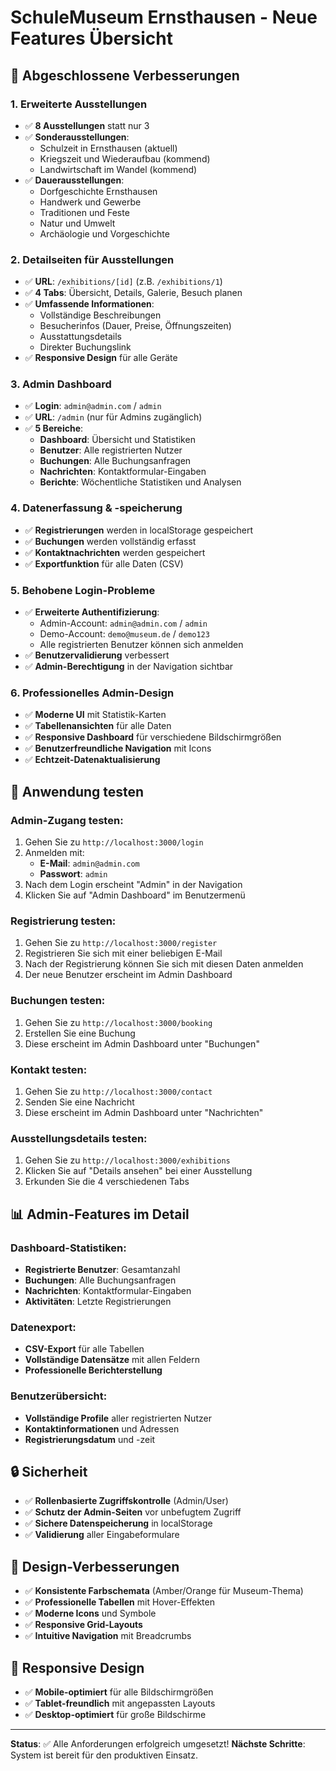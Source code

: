 # SchuleMuseum Ernsthausen - Neue Features Übersicht

## 🎯 Abgeschlossene Verbesserungen

### 1. **Erweiterte Ausstellungen**
- ✅ **8 Ausstellungen** statt nur 3
- ✅ **Sonderausstellungen**: 
  - Schulzeit in Ernsthausen (aktuell)
  - Kriegszeit und Wiederaufbau (kommend)
  - Landwirtschaft im Wandel (kommend)
- ✅ **Dauerausstellungen**:
  - Dorfgeschichte Ernsthausen
  - Handwerk und Gewerbe
  - Traditionen und Feste
  - Natur und Umwelt
  - Archäologie und Vorgeschichte

### 2. **Detailseiten für Ausstellungen**
- ✅ **URL**: `/exhibitions/[id]` (z.B. `/exhibitions/1`)
- ✅ **4 Tabs**: Übersicht, Details, Galerie, Besuch planen
- ✅ **Umfassende Informationen**:
  - Vollständige Beschreibungen
  - Besucherinfos (Dauer, Preise, Öffnungszeiten)
  - Ausstattungsdetails
  - Direkter Buchungslink
- ✅ **Responsive Design** für alle Geräte

### 3. **Admin Dashboard**
- ✅ **Login**: `admin@admin.com` / `admin`
- ✅ **URL**: `/admin` (nur für Admins zugänglich)
- ✅ **5 Bereiche**:
  - **Dashboard**: Übersicht und Statistiken
  - **Benutzer**: Alle registrierten Nutzer
  - **Buchungen**: Alle Buchungsanfragen
  - **Nachrichten**: Kontaktformular-Eingaben
  - **Berichte**: Wöchentliche Statistiken und Analysen

### 4. **Datenerfassung & -speicherung**
- ✅ **Registrierungen** werden in localStorage gespeichert
- ✅ **Buchungen** werden vollständig erfasst
- ✅ **Kontaktnachrichten** werden gespeichert
- ✅ **Exportfunktion** für alle Daten (CSV)

### 5. **Behobene Login-Probleme**
- ✅ **Erweiterte Authentifizierung**:
  - Admin-Account: `admin@admin.com` / `admin`
  - Demo-Account: `demo@museum.de` / `demo123`
  - Alle registrierten Benutzer können sich anmelden
- ✅ **Benutzervalidierung** verbessert
- ✅ **Admin-Berechtigung** in der Navigation sichtbar

### 6. **Professionelles Admin-Design**
- ✅ **Moderne UI** mit Statistik-Karten
- ✅ **Tabellenansichten** für alle Daten
- ✅ **Responsive Dashboard** für verschiedene Bildschirmgrößen
- ✅ **Benutzerfreundliche Navigation** mit Icons
- ✅ **Echtzeit-Datenaktualisierung**

## 🚀 Anwendung testen

### Admin-Zugang testen:
1. Gehen Sie zu `http://localhost:3000/login`
2. Anmelden mit:
   - **E-Mail**: `admin@admin.com`
   - **Passwort**: `admin`
3. Nach dem Login erscheint "Admin" in der Navigation
4. Klicken Sie auf "Admin Dashboard" im Benutzermenü

### Registrierung testen:
1. Gehen Sie zu `http://localhost:3000/register`
2. Registrieren Sie sich mit einer beliebigen E-Mail
3. Nach der Registrierung können Sie sich mit diesen Daten anmelden
4. Der neue Benutzer erscheint im Admin Dashboard

### Buchungen testen:
1. Gehen Sie zu `http://localhost:3000/booking`
2. Erstellen Sie eine Buchung
3. Diese erscheint im Admin Dashboard unter "Buchungen"

### Kontakt testen:
1. Gehen Sie zu `http://localhost:3000/contact`
2. Senden Sie eine Nachricht
3. Diese erscheint im Admin Dashboard unter "Nachrichten"

### Ausstellungsdetails testen:
1. Gehen Sie zu `http://localhost:3000/exhibitions`
2. Klicken Sie auf "Details ansehen" bei einer Ausstellung
3. Erkunden Sie die 4 verschiedenen Tabs

## 📊 Admin-Features im Detail

### Dashboard-Statistiken:
- **Registrierte Benutzer**: Gesamtanzahl
- **Buchungen**: Alle Buchungsanfragen
- **Nachrichten**: Kontaktformular-Eingaben
- **Aktivitäten**: Letzte Registrierungen

### Datenexport:
- **CSV-Export** für alle Tabellen
- **Vollständige Datensätze** mit allen Feldern
- **Professionelle Berichterstellung**

### Benutzerübersicht:
- **Vollständige Profile** aller registrierten Nutzer
- **Kontaktinformationen** und Adressen
- **Registrierungsdatum** und -zeit

## 🔒 Sicherheit

- ✅ **Rollenbasierte Zugriffskontrolle** (Admin/User)
- ✅ **Schutz der Admin-Seiten** vor unbefugtem Zugriff
- ✅ **Sichere Datenspeicherung** in localStorage
- ✅ **Validierung** aller Eingabeformulare

## 🎨 Design-Verbesserungen

- ✅ **Konsistente Farbschemata** (Amber/Orange für Museum-Thema)
- ✅ **Professionelle Tabellen** mit Hover-Effekten
- ✅ **Moderne Icons** und Symbole
- ✅ **Responsive Grid-Layouts**
- ✅ **Intuitive Navigation** mit Breadcrumbs

## 📱 Responsive Design

- ✅ **Mobile-optimiert** für alle Bildschirmgrößen
- ✅ **Tablet-freundlich** mit angepassten Layouts
- ✅ **Desktop-optimiert** für große Bildschirme

---

**Status**: ✅ Alle Anforderungen erfolgreich umgesetzt!
**Nächste Schritte**: System ist bereit für den produktiven Einsatz.
